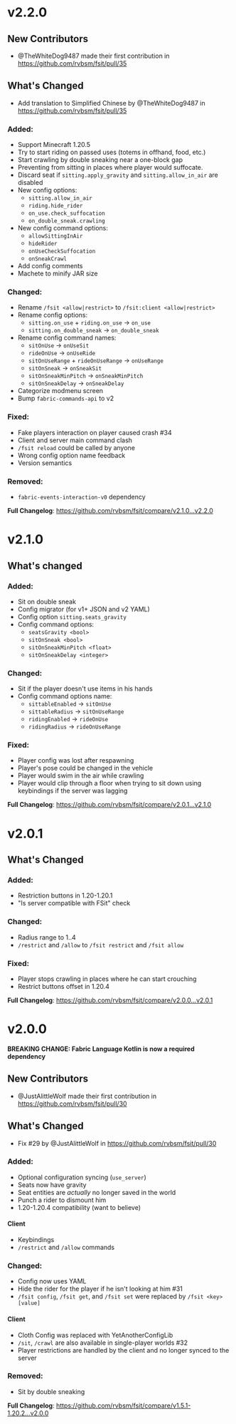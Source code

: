 # v2.2.0

## New Contributors
* @TheWhiteDog9487 made their first contribution in https://github.com/rvbsm/fsit/pull/35

## What's Changed
* Add translation to Simplified Chinese by @TheWhiteDog9487 in https://github.com/rvbsm/fsit/pull/35

### Added:
* Support Minecraft 1.20.5
* Try to start riding on passed uses (totems in offhand, food, etc.)
* Start crawling by double sneaking near a one-block gap
* Preventing from sitting in places where player would suffocate.
* Discard seat if `sitting.apply_gravity` and `sitting.allow_in_air` are disabled
* New config options:
    * `sitting.allow_in_air`
    * `riding.hide_rider`
    * `on_use.check_suffocation`
    * `on_double_sneak.crawling`
* New config command options:
    * `allowSittingInAir`
    * `hideRider`
    * `onUseCheckSuffocation`
    * `onSneakCrawl`
* Add config comments
* Machete to minify JAR size

### Changed:
* Rename `/fsit <allow|restrict>` to `/fsit:client <allow|restrict>`
* Rename config options:
    * `sitting.on_use` + `riding.on_use` -> `on_use`
    * `sitting.on_double_sneak` -> `on_double_sneak`
* Rename config command names:
    * `sitOnUse` -> `onUseSit`
    * `rideOnUse` -> `onUseRide`
    * `sitOnUseRange` + `rideOnUseRange` -> `onUseRange`
    * `sitOnSneak` -> `onSneakSit`
    * `sitOnSneakMinPitch` -> `onSneakMinPitch`
    * `sitOnSneakDelay` -> `onSneakDelay`
* Categorize modmenu screen
* Bump `fabric-commands-api` to v2

### Fixed:
* Fake players interaction on player caused crash #34
* Client and server main command clash
* `/fsit reload` could be called by anyone
* Wrong config option name feedback
* Version semantics

### Removed:
* `fabric-events-interaction-v0` dependency

**Full Changelog**: https://github.com/rvbsm/fsit/compare/v2.1.0...v2.2.0

# v2.1.0

## What's changed

### Added:
* Sit on double sneak
* Config migrator (for v1+ JSON and v2 YAML)
* Config option `sitting.seats_gravity`
* Config command options:
    * `seatsGravity <bool>`
    * `sitOnSneak <bool>`
    * `sitOnSneakMinPitch <float>`
    * `sitOnSneakDelay <integer>`

### Changed:
* Sit if the player doesn't use items in his hands
* Config command options name:
    * `sittableEnabled` → `sitOnUse`
    * `sittableRadius` → `sitOnUseRange`
    * `ridingEnabled` → `rideOnUse`
    * `ridingRadius` → `rideOnUseRange`

### Fixed:
* Player config was lost after respawning
* Player's pose could be changed in the vehicle
* Player would swim in the air while crawling
* Player would clip through a floor when trying to sit down using keybindings if the server was lagging

**Full Changelog**: https://github.com/rvbsm/fsit/compare/v2.0.1...v2.1.0

# v2.0.1

## What's Changed

### Added:
* Restriction buttons in 1.20-1.20.1
* "Is server compatible with FSit" check

### Changed:
* Radius range to 1..4
* `/restrict` and `/allow` to `/fsit restrict` and `/fsit allow`

### Fixed:
* Player stops crawling in places where he can start crouching
* Restrict buttons offset in 1.20.4

**Full Changelog**: https://github.com/rvbsm/fsit/compare/v2.0.0...v2.0.1

# v2.0.0

**BREAKING CHANGE: Fabric Language Kotlin is now a required dependency**

## New Contributors
* @JustAlittleWolf made their first contribution in https://github.com/rvbsm/fsit/pull/30

## What's Changed
* Fix #29 by @JustAlittleWolf in https://github.com/rvbsm/fsit/pull/30

### Added:
* Optional configuration syncing (`use_server`)
* Seats now have gravity
* Seat entities are _actually_ no longer saved in the world
* Punch a rider to dismount him
* 1.20-1.20.4 compatibility (want to believe)

#### Client
* Keybindings
* `/restrict` and `/allow` commands

### Changed:
* Config now uses YAML
* Hide the rider for the player if he isn't looking at him #31
* `/fsit config`, `/fsit get`, and `/fsit set` were replaced by `/fsit <key> [value]`

#### Client
* Cloth Config was replaced with YetAnotherConfigLib
* `/sit`, `/crawl` are also available in single-player worlds #32
* Player restrictions are handled by the client and no longer synced to the server

### Removed:
* Sit by double sneaking

**Full Changelog**: https://github.com/rvbsm/fsit/compare/v1.5.1-1.20.2...v2.0.0
